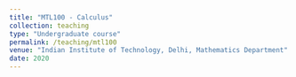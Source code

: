 ```yaml
---
title: "MTL100 - Calculus"
collection: teaching
type: "Undergraduate course"
permalink: /teaching/mtl100
venue: "Indian Institute of Technology, Delhi, Mathematics Department"
date: 2020
---
```

